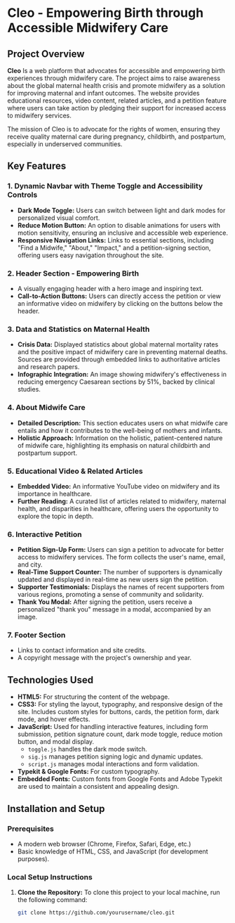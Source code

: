 # Cleo - Empowering Birth through Accessible Midwifery Care

## Project Overview

**Cleo** Is a web platform that advocates for accessible and empowering birth experiences through midwifery care. The project aims to raise awareness about the global maternal health crisis and promote midwifery as a solution for improving maternal and infant outcomes. The website provides educational resources, video content, related articles, and a petition feature where users can take action by pledging their support for increased access to midwifery services.

The mission of Cleo is to advocate for the rights of women, ensuring they receive quality maternal care during pregnancy, childbirth, and postpartum, especially in underserved communities.

## Key Features

### 1. **Dynamic Navbar with Theme Toggle and Accessibility Controls**
   - **Dark Mode Toggle:** Users can switch between light and dark modes for personalized visual comfort.
   - **Reduce Motion Button:** An option to disable animations for users with motion sensitivity, ensuring an inclusive and accessible web experience.
   - **Responsive Navigation Links:** Links to essential sections, including "Find a Midwife," "About," "Impact," and a petition-signing section, offering users easy navigation throughout the site.

### 2. **Header Section - Empowering Birth**
   - A visually engaging header with a hero image and inspiring text.
   - **Call-to-Action Buttons:** Users can directly access the petition or view an informative video on midwifery by clicking on the buttons below the header.

### 3. **Data and Statistics on Maternal Health**
   - **Crisis Data:** Displayed statistics about global maternal mortality rates and the positive impact of midwifery care in preventing maternal deaths. Sources are provided through embedded links to authoritative articles and research papers.
   - **Infographic Integration:** An image showing midwifery's effectiveness in reducing emergency Caesarean sections by 51%, backed by clinical studies.

### 4. **About Midwife Care**
   - **Detailed Description:** This section educates users on what midwife care entails and how it contributes to the well-being of mothers and infants.
   - **Holistic Approach:** Information on the holistic, patient-centered nature of midwife care, highlighting its emphasis on natural childbirth and postpartum support.

### 5. **Educational Video & Related Articles**
   - **Embedded Video:** An informative YouTube video on midwifery and its importance in healthcare.
   - **Further Reading:** A curated list of articles related to midwifery, maternal health, and disparities in healthcare, offering users the opportunity to explore the topic in depth.

### 6. **Interactive Petition**
   - **Petition Sign-Up Form:** Users can sign a petition to advocate for better access to midwifery services. The form collects the user's name, email, and city.
   - **Real-Time Support Counter:** The number of supporters is dynamically updated and displayed in real-time as new users sign the petition.
   - **Supporter Testimonials:** Displays the names of recent supporters from various regions, promoting a sense of community and solidarity.
   - **Thank You Modal:** After signing the petition, users receive a personalized "thank you" message in a modal, accompanied by an image.

### 7. **Footer Section**
   - Links to contact information and site credits.
   - A copyright message with the project's ownership and year.

## Technologies Used

- **HTML5:** For structuring the content of the webpage.
- **CSS3:** For styling the layout, typography, and responsive design of the site. Includes custom styles for buttons, cards, the petition form, dark mode, and hover effects.
- **JavaScript:** Used for handling interactive features, including form submission, petition signature count, dark mode toggle, reduce motion button, and modal display.
  - `toggle.js` handles the dark mode switch.
  - `sig.js` manages petition signing logic and dynamic updates.
  - `script.js` manages modal interactions and form validation.
- **Typekit & Google Fonts:** For custom typography.
- **Embedded Fonts:** Custom fonts from Google Fonts and Adobe Typekit are used to maintain a consistent and appealing design.

## Installation and Setup

### Prerequisites
- A modern web browser (Chrome, Firefox, Safari, Edge, etc.)
- Basic knowledge of HTML, CSS, and JavaScript (for development purposes).

### Local Setup Instructions
1. **Clone the Repository:**
   To clone this project to your local machine, run the following command:
   ```bash
   git clone https://github.com/yourusername/cleo.git
